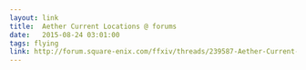 ```yaml
---
layout: link
title:  Aether Current Locations @ forums
date:   2015-08-24 03:01:00
tags: flying
link: http://forum.square-enix.com/ffxiv/threads/239587-Aether-Current-Locations
---
```


